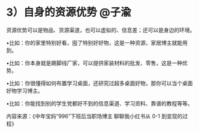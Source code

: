 # 3）自身的资源优势 @子渝

资源优势可以是物品、货源渠道，也可以虚拟的、信息差；还可以是身边的环境。

•比如：你的家里特别好看，囤了特别好好物，这是一种资源，家居博主就能用到。

•比如：你本身就是踢脚线厂家，可以提供家装材料的批发、零售，这是一种优势。

•比如：你很懂得如何布置学习桌面，还研究过超多桌面好物，那你可以当个桌面好物学习博主。

•比如：你能找到别的学生党都好不到的信息渠道、学习资料、靠谱的教程等等。

内容来源：《中年宝妈“996”下班后当职场博主 聊聊我小红书从 0-1 到变现的过程》